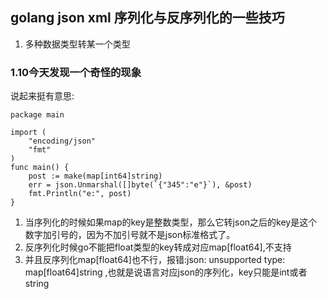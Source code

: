 ## golang json xml 序列化与反序列化的一些技巧

1. 多种数据类型转某一个类型

### 1.10今天发现一个奇怪的现象

说起来挺有意思:

```
package main

import (
	"encoding/json"
	"fmt"
)
func main() {
	post := make(map[int64]string)
	err = json.Unmarshal([]byte(`{"345":"e"}`), &post)
	fmt.Println("e:", post)
}
```
1. 当序列化的时候如果map的key是整数类型，那么它转json之后的key是这个数字加引号的，因为不加引号就不是json标准格式了。
2. 反序列化时候go不能把float类型的key转成对应map[float64],不支持
3. 并且反序列化map[float64]也不行，报错:json: unsupported type: map[float64]string ,也就是说语言对应json的序列化，key只能是int或者string
